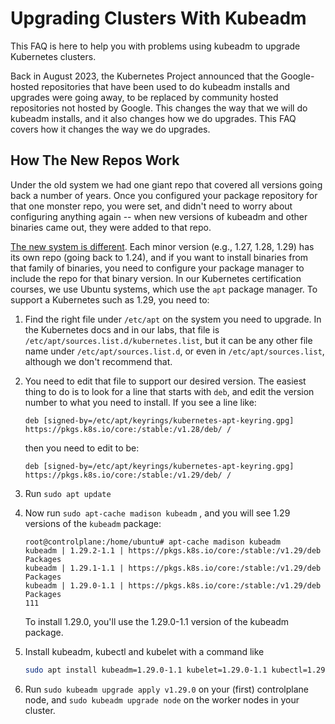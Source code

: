 # Upgrading Clusters With Kubeadm

This FAQ is here to help you with problems using kubeadm to upgrade Kubernetes clusters.

Back in August 2023, the Kubernetes Project announced that the Google-hosted repositories that have been used to do kubeadm installs and upgrades were going away, to be replaced by community hosted repositories not hosted by Google.  This changes the way that we will do kubeadm installs, and it also changes how we do upgrades. This FAQ covers how it changes the way we do upgrades.

## How The New Repos Work

Under the old system we had one giant repo that covered all versions going back a number of years. Once you configured your package repository for that one monster repo, you were set, and didn't need to worry about configuring anything again -- when new versions of kubeadm and other binaries came out, they were added to that repo.

[The new system is different](https://kubernetes.io/docs/tasks/administer-cluster/kubeadm/kubeadm-upgrade/). Each minor version (e.g., 1.27, 1.28, 1.29) has its own repo (going back to 1.24), and if you want to install binaries from that family of binaries, you need to configure your package manager to include the repo for that binary version.  In our Kubernetes certification courses, we use Ubuntu systems, which use the `apt` package manager.  To support a Kubernetes such as 1.29, you need to:

1. Find the right file under `/etc/apt` on the system you need to upgrade.  In the Kubernetes docs and in our labs, that file is `/etc/apt/sources.list.d/kubernetes.list`, but it can be any other file name under `/etc/apt/sources.list.d`, or even in `/etc/apt/sources.list`, although we don't recommend that.

1. You need to edit that file to support our desired version. The easiest thing to do is to look for a line that starts with `deb`, and edit the version number to what you need to install. If you see a line like:

    ```text
    deb [signed-by=/etc/apt/keyrings/kubernetes-apt-keyring.gpg] https://pkgs.k8s.io/core:/stable:/v1.28/deb/ /
    ```

    then you need to edit to be:

    ```text
    deb [signed-by=/etc/apt/keyrings/kubernetes-apt-keyring.gpg] https://pkgs.k8s.io/core:/stable:/v1.29/deb/ /
    ```

1. Run `sudo apt update`
1. Now run `sudo apt-cache madison kubeadm` , and you will see 1.29 versions of the `kubeadm` package:

    ```text
    root@controlplane:/home/ubuntu# apt-cache madison kubeadm
    kubeadm | 1.29.2-1.1 | https://pkgs.k8s.io/core:/stable:/v1.29/deb  Packages
    kubeadm | 1.29.1-1.1 | https://pkgs.k8s.io/core:/stable:/v1.29/deb  Packages
    kubeadm | 1.29.0-1.1 | https://pkgs.k8s.io/core:/stable:/v1.29/deb  Packages
    111
    ```

    To install 1.29.0, you'll use the 1.29.0-1.1 version of the kubeadm package.



1. Install kubeadm, kubectl and kubelet with a command like

    ```bash
    sudo apt install kubeadm=1.29.0-1.1 kubelet=1.29.0-1.1 kubectl=1.29.0-1.1
    ```

1. Run `sudo kubeadm upgrade apply v1.29.0` on your (first) controlplane node, and `sudo kubeadm upgrade node` on the worker nodes in your cluster.